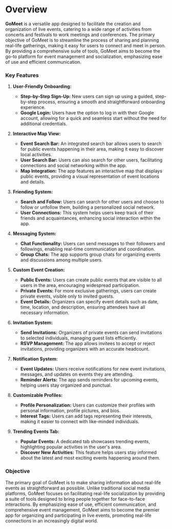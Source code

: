 # Overview

<!---
!*Maximum: 2 pages*
-->


**GoMeet** is a versatile app designed to facilitate the creation and organization of live events, catering to a wide range of activities from concerts and festivals to work meetings and conferences. The primary objective of GoMeet is to streamline the process of sharing and planning real-life gatherings, making it easy for users to connect and meet in person. By providing a comprehensive suite of tools, GoMeet aims to become the go-to platform for event management and socialization, emphasizing ease of use and efficient communication.

### Key Features

1. **User-Friendly Onboarding:**
   - **Step-by-Step Sign-Up:** New users can sign up using a guided, step-by-step process, ensuring a smooth and straightforward onboarding experience.
   - **Google Login:** Users have the option to log in with their Google account, allowing for a quick and seamless start without the need for additional credentials.

2. **Interactive Map View:**
   - **Event Search Bar:** An integrated search bar allows users to search for public events happening in their area, making it easy to discover local activities.
   - **User Search Bar:** Users can also search for other users, facilitating connections and social networking within the app.
   - **Map Integration:** The app features an interactive map that displays public events, providing a visual representation of event locations and details.

3. **Friending System:**
   - **Search and Follow:** Users can search for other users and choose to follow or unfollow them, building a personalized social network.
   - **User Connections:** This system helps users keep track of their friends and acquaintances, enhancing social interaction within the app.

4. **Messaging System:**
   - **Chat Functionality:** Users can send messages to their followers and followings, enabling real-time communication and coordination.
   - **Group Chats:** The app supports group chats for organizing events and discussions among multiple users.

5. **Custom Event Creation:**
   - **Public Events:** Users can create public events that are visible to all users in the area, encouraging widespread participation.
   - **Private Events:** For more exclusive gatherings, users can create private events, visible only to invited guests.
   - **Event Details:** Organizers can specify event details such as date, time, location, and description, ensuring attendees have all necessary information.

6. **Invitation System:**
   - **Send Invitations:** Organizers of private events can send invitations to selected individuals, managing guest lists efficiently.
   - **RSVP Management:** The app allows invitees to accept or reject invitations, providing organizers with an accurate headcount.

7. **Notification System:**
   - **Event Updates:** Users receive notifications for new event invitations, messages, and updates on events they are attending.
   - **Reminder Alerts:** The app sends reminders for upcoming events, helping users stay organized and punctual.

8. **Customizable Profiles:**
   - **Profile Personalization:** Users can customize their profiles with personal information, profile pictures, and bios.
   - **Interest Tags:** Users can add tags representing their interests, making it easier to connect with like-minded individuals.

9. **Trending Events Tab:**
   - **Popular Events:** A dedicated tab showcases trending events, highlighting popular activities in the user's area.
   - **Discover New Activities:** This feature helps users stay informed about the latest and most exciting events happening around them.

### Objective

The primary goal of GoMeet is to make sharing information about real-life events as straightforward as possible. Unlike traditional social media platforms, GoMeet focuses on facilitating real-life socialization by providing a suite of tools designed to bring people together for face-to-face interactions. By emphasizing ease of use, efficient communication, and comprehensive event management, GoMeet aims to become the premier app for organizing and participating in live events, promoting real-life connections in an increasingly digital world.

